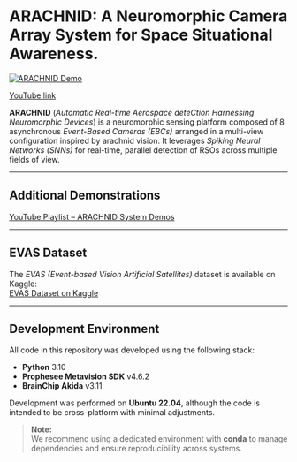 # ARACHNID: A Neuromorphic Camera Array System for Space Situational Awareness.  

[![ARACHNID Demo](https://img.youtube.com/vi/LMGO_UEAE98/0.jpg)](https://youtu.be/LMGO_UEAE98)

[YouTube link](https://youtu.be/LMGO_UEAE98)

**ARACHNID** (*Automatic Real-time Aerospace deteCtion Harnessing NeuromorphIc Devices*) is a neuromorphic sensing platform composed of 8 asynchronous *Event-Based Cameras (EBCs)* arranged in a multi-view configuration inspired by arachnid vision. It leverages *Spiking Neural Networks (SNNs)* for real-time, parallel detection of RSOs across multiple fields of view.

---

## Additional Demonstrations

[YouTube Playlist – ARACHNID System Demos](https://www.youtube.com/playlist?list=PLaZnk8KVwCdEpGGF17JUzek4FKIoKYD8W&si=N5XoMQ7-EKGfivss)

---

## EVAS Dataset

The *EVAS (Event-based Vision Artificial Satellites)* dataset is available on Kaggle:  
[EVAS Dataset on Kaggle](https://www.kaggle.com/datasets/sevaldi/grabaciones-satlites)

---

## Development Environment

All code in this repository was developed using the following stack:

- **Python** 3.10  
- **Prophesee Metavision SDK** v4.6.2  
- **BrainChip Akida** v3.11  

Development was performed on **Ubuntu 22.04**, although the code is intended to be cross-platform with minimal adjustments.

> **Note:**  
> We recommend using a dedicated environment with **conda** to manage dependencies and ensure reproducibility across systems.

